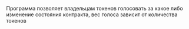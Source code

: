 Программа позволяет владельцам токенов голосовать за какое либо изменение состояния контракта, вес голоса зависит от количества токенов
